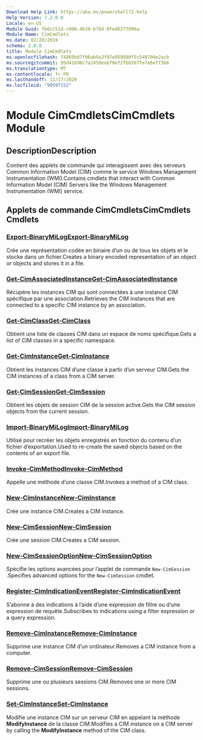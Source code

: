 ```yaml
---
Download Help Link: https://aka.ms/powershell72-help
Help Version: 7.2.0.0
Locale: en-US
Module Guid: fb6cc51d-c096-4b38-b78d-0fed6277096a
Module Name: CimCmdlets
ms.date: 02/20/2019
schema: 2.0.0
title: Module CimCmdlets
ms.openlocfilehash: f4869b07f00ab9a3f97e959990f5c549704e2acb
ms.sourcegitcommit: 95d41698c7a2450eeb70ef2fb6507fe7e6eff3b6
ms.translationtype: MT
ms.contentlocale: fr-FR
ms.lasthandoff: 11/17/2020
ms.locfileid: "99597152"
---
```

# <span data-ttu-id="f6227-102">Module CimCmdlets</span><span class="sxs-lookup"><span data-stu-id="f6227-102">CimCmdlets Module</span></span>

## <span data-ttu-id="f6227-103">Description</span><span class="sxs-lookup"><span data-stu-id="f6227-103">Description</span></span>

<span data-ttu-id="f6227-104">Contient des applets de commande qui interagissent avec des serveurs Common Information Model (CIM) comme le service Windows Management Instrumentation (WMI).</span><span class="sxs-lookup"><span data-stu-id="f6227-104">Contains cmdlets that interact with Common Information Model (CIM) Servers like the Windows Management Instrumentation (WMI) service.</span></span>

## <span data-ttu-id="f6227-105">Applets de commande CimCmdlets</span><span class="sxs-lookup"><span data-stu-id="f6227-105">CimCmdlets Cmdlets</span></span>

### [<span data-ttu-id="f6227-106">Export-BinaryMiLog</span><span class="sxs-lookup"><span data-stu-id="f6227-106">Export-BinaryMiLog</span></span>](Export-BinaryMiLog.md)
<span data-ttu-id="f6227-107">Crée une représentation codée en binaire d’un ou de tous les objets et le stocke dans un fichier.</span><span class="sxs-lookup"><span data-stu-id="f6227-107">Creates a binary encoded representation of an object or objects and stores it in a file.</span></span>

### [<span data-ttu-id="f6227-108">Get-CimAssociatedInstance</span><span class="sxs-lookup"><span data-stu-id="f6227-108">Get-CimAssociatedInstance</span></span>](Get-CimAssociatedInstance.md)
<span data-ttu-id="f6227-109">Récupère les instances CIM qui sont connectées à une instance CIM spécifique par une association.</span><span class="sxs-lookup"><span data-stu-id="f6227-109">Retrieves the CIM instances that are connected to a specific CIM instance by an association.</span></span>

### [<span data-ttu-id="f6227-110">Get-CimClass</span><span class="sxs-lookup"><span data-stu-id="f6227-110">Get-CimClass</span></span>](Get-CimClass.md)
<span data-ttu-id="f6227-111">Obtient une liste de classes CIM dans un espace de noms spécifique.</span><span class="sxs-lookup"><span data-stu-id="f6227-111">Gets a list of CIM classes in a specific namespace.</span></span>

### [<span data-ttu-id="f6227-112">Get-CimInstance</span><span class="sxs-lookup"><span data-stu-id="f6227-112">Get-CimInstance</span></span>](Get-CimInstance.md)
<span data-ttu-id="f6227-113">Obtient les instances CIM d’une classe à partir d’un serveur CIM.</span><span class="sxs-lookup"><span data-stu-id="f6227-113">Gets the CIM instances of a class from a CIM server.</span></span>

### [<span data-ttu-id="f6227-114">Get-CimSession</span><span class="sxs-lookup"><span data-stu-id="f6227-114">Get-CimSession</span></span>](Get-CimSession.md)
<span data-ttu-id="f6227-115">Obtient les objets de session CIM de la session active.</span><span class="sxs-lookup"><span data-stu-id="f6227-115">Gets the CIM session objects from the current session.</span></span>

### [<span data-ttu-id="f6227-116">Import-BinaryMiLog</span><span class="sxs-lookup"><span data-stu-id="f6227-116">Import-BinaryMiLog</span></span>](Import-BinaryMiLog.md)
<span data-ttu-id="f6227-117">Utilisé pour recréer les objets enregistrés en fonction du contenu d’un fichier d’exportation.</span><span class="sxs-lookup"><span data-stu-id="f6227-117">Used to re-create the saved objects based on the contents of an export file.</span></span>

### [<span data-ttu-id="f6227-118">Invoke-CimMethod</span><span class="sxs-lookup"><span data-stu-id="f6227-118">Invoke-CimMethod</span></span>](Invoke-CimMethod.md)
<span data-ttu-id="f6227-119">Appelle une méthode d’une classe CIM.</span><span class="sxs-lookup"><span data-stu-id="f6227-119">Invokes a method of a CIM class.</span></span>

### [<span data-ttu-id="f6227-120">New-CimInstance</span><span class="sxs-lookup"><span data-stu-id="f6227-120">New-CimInstance</span></span>](New-CimInstance.md)
<span data-ttu-id="f6227-121">Crée une instance CIM.</span><span class="sxs-lookup"><span data-stu-id="f6227-121">Creates a CIM instance.</span></span>

### [<span data-ttu-id="f6227-122">New-CimSession</span><span class="sxs-lookup"><span data-stu-id="f6227-122">New-CimSession</span></span>](New-CimSession.md)
<span data-ttu-id="f6227-123">Crée une session CIM.</span><span class="sxs-lookup"><span data-stu-id="f6227-123">Creates a CIM session.</span></span>

### [<span data-ttu-id="f6227-124">New-CimSessionOption</span><span class="sxs-lookup"><span data-stu-id="f6227-124">New-CimSessionOption</span></span>](New-CimSessionOption.md)
<span data-ttu-id="f6227-125">Spécifie les options avancées pour l’applet de commande `New-CimSession` .</span><span class="sxs-lookup"><span data-stu-id="f6227-125">Specifies advanced options for the `New-CimSession` cmdlet.</span></span>

### [<span data-ttu-id="f6227-126">Register-CimIndicationEvent</span><span class="sxs-lookup"><span data-stu-id="f6227-126">Register-CimIndicationEvent</span></span>](Register-CimIndicationEvent.md)
<span data-ttu-id="f6227-127">S’abonne à des indications à l’aide d’une expression de filtre ou d’une expression de requête.</span><span class="sxs-lookup"><span data-stu-id="f6227-127">Subscribes to indications using a filter expression or a query expression.</span></span>

### [<span data-ttu-id="f6227-128">Remove-CimInstance</span><span class="sxs-lookup"><span data-stu-id="f6227-128">Remove-CimInstance</span></span>](Remove-CimInstance.md)
<span data-ttu-id="f6227-129">Supprime une instance CIM d’un ordinateur.</span><span class="sxs-lookup"><span data-stu-id="f6227-129">Removes a CIM instance from a computer.</span></span>

### [<span data-ttu-id="f6227-130">Remove-CimSession</span><span class="sxs-lookup"><span data-stu-id="f6227-130">Remove-CimSession</span></span>](Remove-CimSession.md)
<span data-ttu-id="f6227-131">Supprime une ou plusieurs sessions CIM.</span><span class="sxs-lookup"><span data-stu-id="f6227-131">Removes one or more CIM sessions.</span></span>

### [<span data-ttu-id="f6227-132">Set-CimInstance</span><span class="sxs-lookup"><span data-stu-id="f6227-132">Set-CimInstance</span></span>](Set-CimInstance.md)
<span data-ttu-id="f6227-133">Modifie une instance CIM sur un serveur CIM en appelant la méthode **ModifyInstance** de la classe CIM.</span><span class="sxs-lookup"><span data-stu-id="f6227-133">Modifies a CIM instance on a CIM server by calling the **ModifyInstance** method of the CIM class.</span></span>

